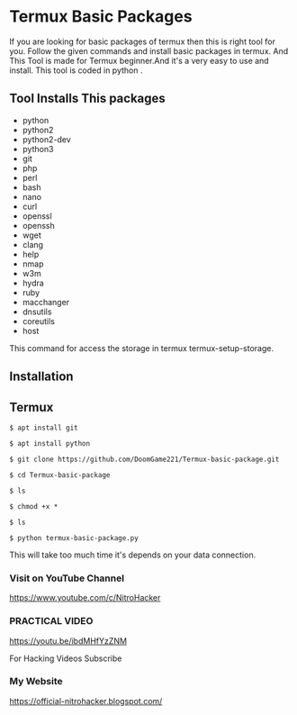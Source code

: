 # Termux Basic Packages 

If you are looking for basic packages of termux then this is right tool for you. Follow the given commands and install basic packages in termux. And This Tool is made for Termux beginner.And it's a very easy to use and install. This tool is coded in python . 

## Tool Installs This packages
 
 -  python
 -  python2
 -  python2-dev
 -  python3
 -  git
 -  php 
 -  perl 
 -  bash
 -  nano
 -  curl
 -  openssl
 -  openssh
 -  wget
 -  clang
 -  help
 -  nmap
 -  w3m
 -  hydra
 -  ruby
 -  macchanger
 -  dnsutils
 -  coreutils
 -  host


This command for access the storage in termux 
termux-setup-storage.


## Installation 
 
## Termux
   ```
   $ apt install git 
   ```
   ```
   $ apt install python 
   ```
   ```
   $ git clone https://github.com/DoomGame221/Termux-basic-package.git
   ```
   ```
   $ cd Termux-basic-package
   ```
   ```
   $ ls
   ```
   ```
   $ chmod +x *
   ```
   ```
   $ ls
   ```
   ```
   $ python termux-basic-package.py
```

This will take too much time it's depends on your data connection. 

### Visit on YouTube Channel

https://www.youtube.com/c/NitroHacker

### PRACTICAL VIDEO
https://youtu.be/ibdMHfYzZNM

For Hacking Videos Subscribe

### My Website
https://official-nitrohacker.blogspot.com/
